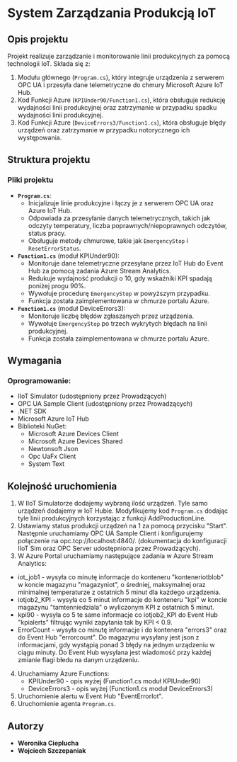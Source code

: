 # **System Zarządzania Produkcją IoT**

## **Opis projektu**

Projekt realizuje zarządzanie i monitorowanie linii produkcyjnych za pomocą technologii IoT. Składa się z:
1. Modułu głównego (`Program.cs`), który integruje urządzenia z serwerem OPC UA i przesyła dane telemetryczne do chmury Microsoft Azure IoT Hub.
2. Kod Funkcji Azure (`KPIUnder90/Function1.cs`), która obsługuje redukcję wydajności linii produkcyjnej oraz zatrzymanie w przypadku spadku wydajności linii produkcyjnej.
3. Kod Funkcji Azure (`DeviceErrors3/Function1.cs`), która obsługuje błędy urządzeń oraz zatrzymanie w przypadku notorycznego ich występowania.

## **Struktura projektu**

### Pliki projektu
- **`Program.cs`**:
  - Inicjalizuje linie produkcyjne i łączy je z serwerem OPC UA oraz Azure IoT Hub.
  - Odpowiada za przesyłanie danych telemetrycznych, takich jak odczyty temperatury, liczba poprawnych/niepoprawnych odczytów, status pracy.
  - Obsługuje metody chmurowe, takie jak `EmergencyStop` i `ResetErrorStatus`.
- **`Function1.cs`** (moduł KPIUnder90):
  - Monitoruje dane telemetryczne przesyłane przez IoT Hub do Event Hub za pomocą zadania Azure Stream Analytics.
  - Redukuje wydajność produkcji o 10, gdy wskaźniki KPI spadają poniżej progu 90%.
  - Wywołuje procedurę `EmergencyStop` w powyższym przypadku.
  - Funkcja została zaimplementowana w chmurze portalu Azure.
- **`Function1.cs`** (moduł DeviceErrors3):
  - Monitoruje liczbę błędów zgłaszanych przez urządzenia.
  - Wywołuje `EmergencyStop` po trzech wykrytych błędach na linii produkcyjnej.
  - Funkcja została zaimplementowana w chmurze portalu Azure.

## **Wymagania**

### Oprogramowanie:
- IIoT Simulator (udostępniony przez Prowadzących)
- OPC UA Sample Client (udostępniony przez Prowadzących)
- .NET SDK
- Microsoft Azure IoT Hub
- Biblioteki NuGet:
  - Microsoft Azure Devices Client
  - Microsoft Azure Devices Shared
  - Newtonsoft Json
  - Opc UaFx Client
  - System Text

 ## **Kolejność uruchomienia**

1. W IIoT Simulatorze dodajemy wybraną ilość urządzeń. Tyle samo urządzeń dodajemy w IoT Hubie. Modyfikujemy kod `Program.cs` dodając tyle linii produkcyjnych korzystając z funkcji AddProductionLine.
2. Ustawiamy status produkcji urządzeń na 1 za pomocą przycisku "Start". Następnie uruchamiamy OPC UA Sample Client i konfigurujemy połączenie na opc.tcp://localhost:4840/. (dokumentacja do konfiguracji IIoT Sim oraz OPC Server udostępniona przez Prowadzących).
3. W Azure Portal uruchamiamy następujące zadania w Azure Stream Analytics:
  - iot_job1 - wysyła co minutę informacje do konteneru "konteneriotblob" w koncie magazynu "magazyniot", o średniej, maksymalnej oraz minimalnej temperaturze z ostatnich 5 minut dla każdego urządzenia.
  - iotjob2_KPI - wysyła co 5 minut informacje do konteneru "kpi" w koncie magazynu "tamtenniedziala" o wyliczonym KPI z ostatnich 5 minut.
  - kpi90 - wysyła co 5 te same informacje co iotjob2_KPI do Event Hub "kpialerts" filtrując wyniki zapytania tak by KPI < 0.9.
  - ErrorCount - wysyła co minutę informacje i do kontenera "errors3" oraz do Event Hub "errorcount". Do magazynu wysyłany jest json z informacjami, gdy wystąpią ponad 3 błędy na jednym urządzeniu w ciągu minuty. Do Event Hub wysyłana jest wiadomość przy każdej zmianie flagi błedu na danym urządzeniu.
4. Uruchamiamy Azure Functions:
    - KPIUnder90 - opis wyżej (Function1.cs moduł KPIUnder90)
    - DeviceErrors3 - opis wyżej (Function1.cs moduł DeviceErrors3)
5. Uruchomienie alertu w Event Hub "EventErrorIot".
6. Uruchomienie agenta `Program.cs`.

## **Autorzy**
- **Weronika Cieplucha**
- **Wojciech Szczepaniak**
